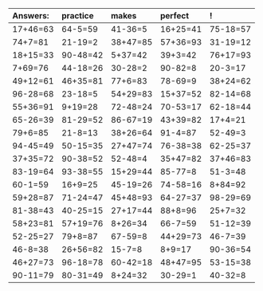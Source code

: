 | Answers: | practice | makes | perfect | ! |
| :--- | :--- | :--- | :--- | :--- |
| 17+46=63 | 64-5=59 | 41-36=5 | 16+25=41 | 75-18=57 | 
| 74+7=81 | 21-19=2 | 38+47=85 | 57+36=93 | 31-19=12 | 
| 18+15=33 | 90-48=42 | 5+37=42 | 39+3=42 | 76+17=93 | 
| 7+69=76 | 44-18=26 | 30-28=2 | 90-82=8 | 20-3=17 | 
| 49+12=61 | 46+35=81 | 77+6=83 | 78-69=9 | 38+24=62 | 
| 96-28=68 | 23-18=5 | 54+29=83 | 15+37=52 | 82-14=68 | 
| 55+36=91 | 9+19=28 | 72-48=24 | 70-53=17 | 62-18=44 | 
| 65-26=39 | 81-29=52 | 86-67=19 | 43+39=82 | 17+4=21 | 
| 79+6=85 | 21-8=13 | 38+26=64 | 91-4=87 | 52-49=3 | 
| 94-45=49 | 50-15=35 | 27+47=74 | 76-38=38 | 62-25=37 | 
| 37+35=72 | 90-38=52 | 52-48=4 | 35+47=82 | 37+46=83 | 
| 83-19=64 | 93-38=55 | 15+29=44 | 85-77=8 | 51-3=48 | 
| 60-1=59 | 16+9=25 | 45-19=26 | 74-58=16 | 8+84=92 | 
| 59+28=87 | 71-24=47 | 45+48=93 | 64-27=37 | 98-29=69 | 
| 81-38=43 | 40-25=15 | 27+17=44 | 88+8=96 | 25+7=32 | 
| 58+23=81 | 57+19=76 | 8+26=34 | 66-7=59 | 51-12=39 | 
| 52-25=27 | 79+8=87 | 67-59=8 | 44+29=73 | 46-7=39 | 
| 46-8=38 | 26+56=82 | 15-7=8 | 8+9=17 | 90-36=54 | 
| 46+27=73 | 96-18=78 | 60-42=18 | 48+47=95 | 53-15=38 | 
| 90-11=79 | 80-31=49 | 8+24=32 | 30-29=1 | 40-32=8 | 
